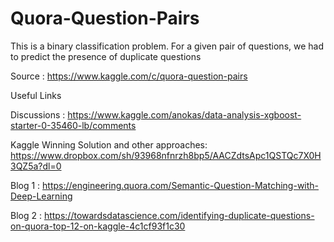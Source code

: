 # Quora-Question-Pairs
This is a binary classification problem. For a given pair of questions, we had to predict the presence of duplicate questions

Source : https://www.kaggle.com/c/quora-question-pairs

 Useful Links 
 
Discussions : https://www.kaggle.com/anokas/data-analysis-xgboost-starter-0-35460-lb/comments

Kaggle Winning Solution and other approaches: https://www.dropbox.com/sh/93968nfnrzh8bp5/AACZdtsApc1QSTQc7X0H3QZ5a?dl=0

Blog 1 : https://engineering.quora.com/Semantic-Question-Matching-with-Deep-Learning

Blog 2 : https://towardsdatascience.com/identifying-duplicate-questions-on-quora-top-12-on-kaggle-4c1cf93f1c30
